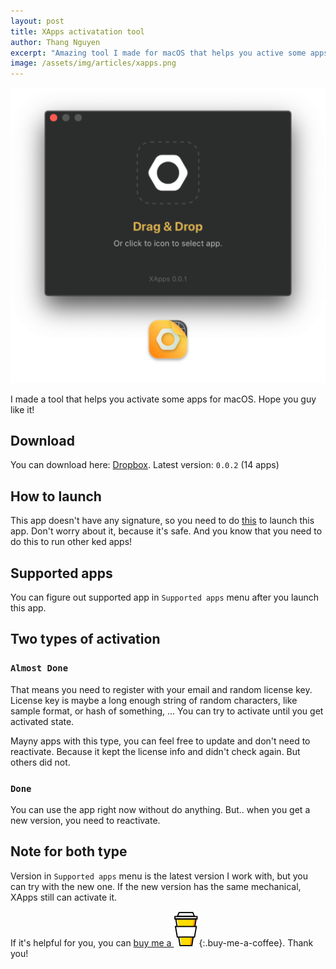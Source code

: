 ```yaml
---
layout: post
title: XApps activatation tool
author: Thang Nguyen
excerpt: "Amazing tool I made for macOS that helps you active some apps without download whole ked app."
image: /assets/img/articles/xapps.png
---
```


![XApps](/assets/img/articles/xapps-screenshot.png)

I made a tool that helps you activate some apps for macOS. Hope you guy like it!

## Download
You can download here: [Dropbox](https://www.dropbox.com/s/p65o6m4g8rwxl75/XApps-0.0.2.app.zip?dl=1).
Latest version: `0.0.2` (14 apps)

## How to launch
This app doesn't have any signature, so you need to do [this](https://osxdaily.com/2016/09/27/allow-apps-from-anywhere-macos-gatekeeper) to launch this app.
Don't worry about it, because it's safe. And you know that you need to do this to run other ked apps!


## Supported apps
You can figure out supported app in `Supported apps` menu after you launch this app.

## Two types of activation

### `Almost Done`

That means you need to register with your email and random license key.
License key is maybe a long enough string of random characters, like sample format, or hash of something, ...
You can try to activate until you get activated state.

Mayny apps with this type, you can feel free to update and don't need to reactivate. Because it kept the license info and didn't check again. But others did not.

### `Done`

You can use the app right now without do anything. But.. when you get a new version, you need to reactivate.

## Note for both type

Version in `Supported apps` menu is the latest version I work with, but you can try with the new one. If the new version has the same mechanical, XApps still can activate it.

If it's helpful for you, you can [buy me a ![coffee](/assets/img/coffee.svg)](https://www.buymeacoffee.com/thangnm){:.buy-me-a-coffee}. 
Thank you!
